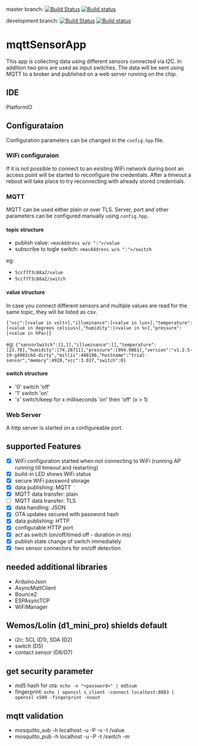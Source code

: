 master branch: 
[![Build Status](https://travis-ci.org/jipp/mqttSensorApp.svg?branch=master)](https://travis-ci.org/jipp/mqttSensorApp)
[![Build status](https://ci.appveyor.com/api/projects/status/g3msykeidxhic3y7/branch/master?svg=true)](https://ci.appveyor.com/project/jipp/mqttsensorapp)


development branch:
[![Build Status](https://travis-ci.org/jipp/mqttSensorApp.svg?branch=development)](https://ci.appveyor.com/project/jipp/mqttsensorapp)
[![Build status](https://ci.appveyor.com/api/projects/status/g3msykeidxhic3y7/branch/development?svg=true)](https://ci.appveyor.com/project/jipp/mqttsensorapp)


# mqttSensorApp
This app is collecting data using different sensors connected via I2C. In addition two pins are used as input switches. The data will be sent using MQTT to a broker and published on a web server running on the chip.

## IDE
PlatformIO

## Configurataion
Configuration parameters can be changed in the `config.hpp` file.

### WiFi configuraion
If it is not possible to connect to an existing WiFi network during boot an access point will be started to reconfigure the credentials. After a timeout a reboot will take place to try reconnecting with already stored credentials.

### MQTT
MQTT can be used either plain or over TLS. Server, port and other parameters can be configured manually using `config.hpp`.

#### topic structure
- publish value: `<macAddress w/o ":">/value`
- subscribe to togle switch: `<macAddress w/o ":">/switch`

eg:
- `5ccf7f3c88a2/value`
- `5ccf7f3c88a2/switch`

#### value structure
In case you connect different sensors and multiple values are read for the same topic, they will be listed as csv.

`{"vcc":[<value in volt>],"illuminance":[<value in lux>],"temperature":[<value in degrees celsius>],"humidity":[<value in %>],"pressure":[<value in hPa>]}`

eg: `{"sensorSwitch":[1,1],"illuminance":[],"temperature":[23.78],"humidity":[74.28711],"pressure":[994.9861],"version":"v1.2.5-19-g4903c6d-dirty","millis":448196,"hostname":"trial-sensor","memory":4920,"vcc":3.017,"switch":0}`

#### switch structure
- '0' switch 'off'
- '1' switch 'on'
- 'x' switch/keep for x milliseconds 'on' then 'off' (x > 1)

### Web Server
A http server is started on a configureable port. 

## supported Features
- [X] WiFi configuration started when not connecting to WiFi (running AP running till timeout and restarting)
- [X] build-in LED shows WiFi status
- [X] secure WiFi password storage
- [X] data publishing: MQTT
- [X] MQTT data transfer: plain
- [ ] MQTT data transfer: TLS
- [X] data handling: JSON
- [X] OTA updates secured with password hash
- [X] data publishing: HTTP
- [X] configurable HTTP port
- [X] act as switch (on/off/timed off - duration in ms)
- [X] publish state change of switch immediately
- [X] two sensor connectors for on/off detection

## needed additional libraries
 * ArduinoJson
 * AsyncMqttClient
 * Bounce2
 * ESPAsyncTCP
 * WiFiManager

## Wemos/Lolin (d1_mini_pro) shields default
- i2c: SCL (D1), SDA (D2)
- switch (D5)
- contact sensor (D6/D7)

## get security parameter
 - md5 hash for ota: `echo -n "<password>" | md5sum`
 - fingerprint: `echo | openssl s_client -connect localhost:8883 | openssl x509 -fingerprint -noout`

## mqtt validation
 - mosquitto_sub -h localhost -u <username> -P <pssword> -v -t <id>/value
 - mosquitto_pub -h localhost -u <username> -P <pssword> -t <id>/switch -m <message>